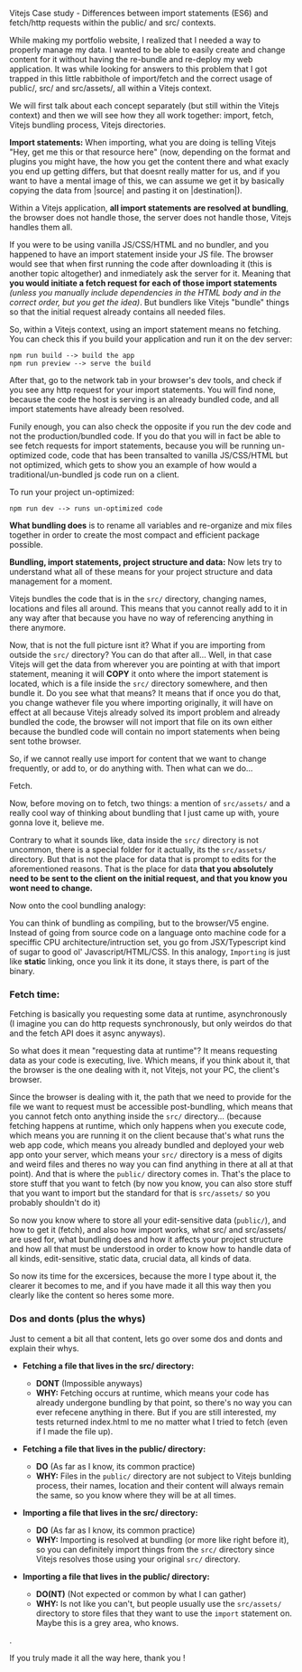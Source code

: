 Vitejs Case study - Differences between import statements (ES6) and fetch/http requests within the public/ and src/ contexts.

While making my portfolio website, I realized that I needed a way to properly manage my data. I wanted to be able to easily create and change content for it without having the re-bundle and re-deploy my web application. It was while looking for answers to this problem that I got trapped in this little rabbithole of import/fetch and the correct usage of public/, src/ and src/assets/, all within a Vitejs context.

We will first talk about each concept separately (but still within the Vitejs context) and then we will see how they all work together: import, fetch, Vitejs bundling process, Vitejs directories.

**Import statements:**
When importing, what you are doing is telling Vitejs "Hey, get me this or that resource here" (now, depending on the format and plugins you might have, the how you get the content there and what exacly you end up getting differs, but that doesnt really matter for us, and if you want to have a mental image of this, we can assume we get it by basically copying the data from |source| and pasting it on |destination|).

Within a Vitejs application, **all import statements are resolved at bundling**, the browser does not handle those, the server does not handle those, Vitejs handles them all.

If you were to be using vanilla JS/CSS/HTML and no bundler, and you happened to have an import statement inside your JS file. The browser would see that when first running the code after downloading it (this is another topic altogether) and inmediately ask the server for it. Meaning that **you would initiate a fetch request for each of those import statements** *(unless you manually include dependencies in the HTML body and in the correct order, but you get the idea)*. But bundlers like Vitejs "bundle" things so that the initial request already contains all needed files.

So, within a Vitejs context, using an import statement means no fetching. You can check this if you build your application and run it on the dev server:

```
npm run build --> build the app
npm run preview --> serve the build
```

After that, go to the network tab in your browser's dev tools, and check if you see any http request for your import statements. You will find none, because the code the host is serving is an already bundled code, and all import statements have already been resolved.

Funily enough, you can also check the opposite if you run the dev code and not the production/bundled code. If you do that you will in fact be able to see fetch requests for import statements, because you will be running un-optimized code, code that has been transalted to vanilla JS/CSS/HTML but not optimized, which gets to show you an example of how would a traditional/un-bundled js code run on a client.

To run your project un-optimized:

```
npm run dev --> runs un-optimized code
```

**What bundling does** is to rename all variables and re-organize and mix files together in order to create the most compact and efficient package possible.

**Bundling, import statements, project structure and data:**
Now lets try to understand what all of these means for your project structure and data management for a moment.

Vitejs bundles the code that is in the `src/` directory, changing names, locations and files all around. This means that you cannot really add to it in any way after that because you have no way of referencing anything in there anymore.

Now, that is not the full picture isnt it? What if you are importing from outside the `src/` directory? You can do that after all... Well, in that case Vitejs will get the data from wherever you are pointing at with that import statement, meaning it will **COPY** it onto where the import statement is located, which is a file inside the `src/` directory somewhere, and then bundle it. Do you see what that means? It means that if once you do that, you change wathever file you where importing originally, it will have on effect at all because Vitejs already solved its import problem and already bundled the code, the browser will not import that file on its own either because the bundled code will contain no import statements when being sent tothe browser.

So, if we cannot really use import for content that we want to change frequently, or add to, or do anything with. Then what can we do...

Fetch.

Now, before moving on to fetch, two things: a mention of `src/assets/` and a really cool way of thinking about bundling that I just came up with, youre gonna love it, believe me.

Contrary to what it sounds like, data inside the `src/` directory is not uncommon, there is a special folder for it actually, its the `src/assets/` directory. But that is not the place for data that is prompt to edits for the aforementioned reasons. That is the place for data **that you absolutely need to be sent to the client on the initial request, and that you know you wont need to change.**

Now onto the cool bundling analogy:

You can think of bundling as compiling, but to the browser/V5 engine. Instead of going from source code on a language onto machine code for a speciffic CPU architecture/intruction set, you go from JSX/Typescript kind of sugar to good ol' Javascript/HTML/CSS. In this analogy, `Importing` is just like **static** linking, once you link it its done, it stays there, is part of the binary.

### Fetch time:
Fetching is basically you requesting some data at runtime, asynchronously (I imagine you can do http requests synchronously, but only weirdos do that and the fetch API does it async anyways).

So what does it mean "requesting data at runtime"? It means requesting data as your code is executing, live. Which means, if you think about it, that the browser is the one dealing with it, not Vitejs, not your PC, the client's browser.

Since the browser is dealing with it, the path that we need to provide for the file we want to request must be accessible post-bundling, which means that you cannot fetch onto anything inside the `src/` directory... (because fetching happens at runtime, which only happens when you execute code, which means you are running it on the client because that's what runs the web app code, which means you already bundled and deployed your web app onto your server, which means your `src/` directory is a mess of digits and weird files and theres no way you can find anything in there at all at that point). And that is where the `public/` directory comes in. That's the place to store stuff that you want to fetch (by now you know, you can also store stuff that you want to import but the standard for that is `src/assets/` so you probably shouldn't do it)

So now you know where to store all your edit-sensitive data (`public/`), and how to get it (fetch), and also how import works, what src/ and src/assets/ are used for, what bundling does and how it affects your project structure and how all that must be understood in order to know how to handle data of all kinds, edit-sensitive, static data, crucial data, all kinds of data.

So now its time for the excersices, because the more I type about it, the clearer it becomes to me, and if you have made it all this way then you clearly like the content so heres some more.

### **Dos and donts (plus the whys)**
Just to cement a bit all that content, lets go over some dos and donts and explain their whys.


- **Fetching a file that lives in the src/ directory:**

    - **DONT** (Impossible anyways)
    - **WHY:** Fetching occurs at runtime, which means your code has already undergone bundling by that point, so there's no way you can ever refecene anything in there. But if you are still interested, my tests returned index.html to me no matter what I tried to fetch (even if I made the file up).

- **Fetching a file that lives in the public/ directory:**

    - **DO** (As far as I know, its common practice)
    - **WHY:** Files in the `public/` directory are not subject to Vitejs bunlding process, their names, location and their content will always remain the same, so you know where they will be at all times.

- **Importing a file that lives in the src/ directory:**

    - **DO** (As far as I know, its common practice)
    - **WHY:** Importing is resolved at bundling (or more like right before it), so you can definitely import things from the `src/` directory since Vitejs resolves those using your original `src/` directory.

- **Importing a file that lives in the public/ directory:**
    - **DO(NT)** (Not expected or common by what I can gather)
    - **WHY:** Is not like you can't, but people usually use the `src/assets/` directory to store files that they want to use the `import` statement on. Maybe this is a grey area, who knows.

.

If you truly made it all the way here, thank you !